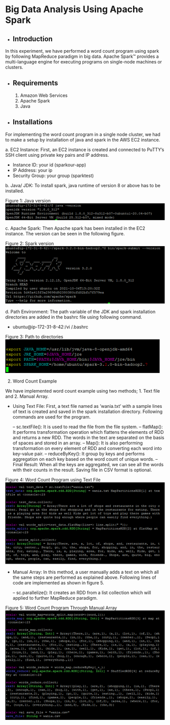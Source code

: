 # Big Data Analysis Using Apache Spark

* Introduction
  ------------

In this experiment, we have performed a word count program using spark by following MapReduce paradigm in big data. Apache Spark™ provides a multi-language engine for executing programs on single-node machines or clusters.

* Requirements
  ------------
  
  1. Amazon Web Services 
  2. Apache Spark
  3. Java 

* Installations
  ------------

For implementing the word count program in a single node cluster, we had to make a setup by installation of java and spark in the AWS EC2 instance.

a. EC2 Instance: First, an EC2 instance is created and connected to PuTTY’s SSH client using private key pairs and IP address.
  
  - Instance ID: your id (sparkour-app)
  - IP Address: your ip
  - Security Group: your group (sparktest) 

b. Java/ JDK: To install spark, java runtime of version 8 or above has to be installed.

Figure 1: Java version
![alt text](https://github.com/WaniaKhance/Big-Data-Analysis-Using-Apache-Spark/blob/main/Picture1.png?raw=true)


c. Apache Spark: Then Apache spark has been installed in the EC2 instance. The version can be seen in the following figure. 

Figure 2: Spark version
![alt text](https://github.com/WaniaKhance/Big-Data-Analysis-Using-Apache-Spark/blob/main/Picture2.png?raw=true)


d. Path Environment: The path variable of the JDK and spark installation directories are added in the bashrc file using following command.

   - ubuntu@ip-172-31-8-42:/vi /.bashrc

Figure 3: Path to directories
![alt text](https://github.com/WaniaKhance/Big-Data-Analysis-Using-Apache-Spark/blob/main/Picture3.png?raw=true)


2. Word Count Example

We have implemented word count example using two methods; 1. Text file and 2. Manual Array.

   - Using Text File: First, a text file named as ’wania.txt’ with a sample lines of text is created and saved in the spark installation directory. Following commands are used for the program.
    
     – sc.textFile(): It is used to read the file from the file system.
     – flatMap(): It performs transformation operation which flattens the elements of RDD and returns a new RDD. The words in the text are separated on the basis of spaces and stored in an array.
     – Map(): It is also performing transformation on every element of RDD and converting each word into key-value pair.
     – reduceByKey(): It group by keys and performs aggregation on each key based on the word count of unique words.
     – Final Result: When all the keys are aggregated, we can see all the words with their counts in the result. Saving file in CSV format is optional.

Figure 4: Word Count Program using Text File
![alt text](https://github.com/WaniaKhance/Big-Data-Analysis-Using-Apache-Spark/blob/main/Picture4.png?raw=true)


   - Manual Array: In this method, a user manually adds a text on which all the same steps are performed as explained above. Following lines of code are implemented as shown in figure 5.
   
     – sc.parallelize(): It creates an RDD from a list collection which will applied to further MapReduce paradigm.
    
Figure 5: Word Count Program Through Manual Array
![alt text](https://github.com/WaniaKhance/Big-Data-Analysis-Using-Apache-Spark/blob/main/Picture5.png?raw=true)



